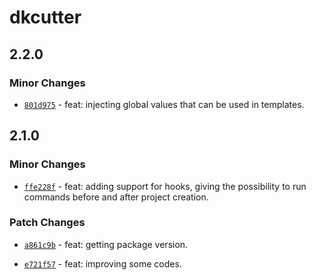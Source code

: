 # dkcutter

## 2.2.0

### Minor Changes

- [`801d975`](https://github.com/dkshs/dkcutter/commit/801d975b0e6f155894cae2b17f224f354b2d1e44) - feat: injecting global values that can be used in templates.

## 2.1.0

### Minor Changes

- [`ffe228f`](https://github.com/dkshs/dkcutter/commit/ffe228f39f928b5add0bd837c239420b87370710) - feat: adding support for hooks, giving the possibility to run commands before and after project creation.

### Patch Changes

- [`a861c9b`](https://github.com/dkshs/dkcutter/commit/a861c9bc3df6662f0b506f201d0f67e6bbb391d4) - feat: getting package version.

- [`e721f57`](https://github.com/dkshs/dkcutter/commit/e721f5749a6ad47971ad80b4ee9d14727f1688ec) - feat: improving some codes.
